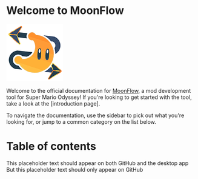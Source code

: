 # Welcome to MoonFlow
![MoonFlow Logo](asset/app_icon.png)

Welcome to the official documentation for [MoonFlow](https://github.com/Amethyst-szs/MoonFlow), a mod development tool for Super Mario Odyssey! If you're looking to get started with the tool, take a look at the [introduction page].

To navigate the documentation, use the sidebar to pick out what you're looking for, or jump to a common category on the list below.

# Table of contents

This placeholder text should appear on both GitHub and the desktop app
<github>But this placeholder text should only appear on GitHub</github>